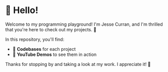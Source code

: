 # 👋 Hello!

Welcome to my programming playground! I'm Jesse Curran, and I'm thrilled that you're here to check out my projects. 🚀

In this repository, you'll find:

- 📂 **Codebases** for each project
- 🎥 **YouTube Demos** to see them in action

Thanks for stopping by and taking a look at my work. I appreciate it! 🙌
